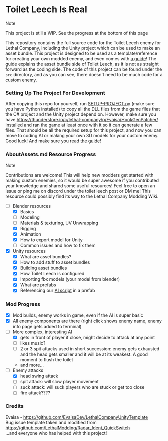 # Toilet Leech Is Real

> [!NOTE]  
> This project is still a WIP. See the progress at the bottom of this page

This repository contains the full source code for the Toilet Leech enemy for Lethal Company, including the Unity project which can be used to make an asset bundle. This project is designed to be used as a template/reference for creating your own modded enemy, and even comes with [a guide](/AssetSources/AboutAssets.md)! The guide explains the asset bundle side of Toilet Leech, as it is not as straight forward as the coding side. The code of this project can be found under the `src` directory, and as you can see, there doesn't need to be much code for a custom enemy.

### Setting Up The Project For Development

After copying this repo for yourself, run [SETUP-PROJECT.py](/SETUP-PROJECT.py) (make sure you have Python installed) to copy all the DLL files from the game files that the C# project and the Unity project depend on. However, make sure you have https://thunderstore.io/c/lethal-company/p/Evaisa/HookGenPatcher/ installed and ran the game at least once with it so it can generate a few files. That should be all the required setup for this project, and now you can move to coding AI or making your own 3D models for your custom enemy. Good luck! And make sure you read [the guide](/AssetSources/AboutAssets.md)!

### AboutAssets.md Resource Progress

> [!NOTE]  
> Contributions are welcome! This will help new modders get started with making custom enemies, so it would be super awesome if you contributed your knowledge and shared some useful resources! Feel free to open an issue or ping me on discord under the toilet leech post or DM me! This resource could possibly find its way to the Lethal Company Modding Wiki.

- [ ] Blender resources
    - [x] Basics
    - [ ] Modeling
    - [ ] Materials & texturing, UV Unwrapping
    - [x] Rigging
    - [x] Animation
    - [x] How to export model for Unity
    - [ ] Common issues and how to fix them
- [x] Unity resources
    - [x] What are asset bundles?
    - [x] How to add stuff to asset bundles
    - [x] Building asset bundles
    - [x] How Toilet Leech is configured
    - [x] Importing fbx models (your model from blender)
    - [x] What are prefabs
    - [x] Referencing our [AI script](Plugin/src/ToiletLeechAI.cs) in a prefab

### Mod Progress

- [x] Mod builds, enemy works in game, even if the AI is super basic
- [x] All enemy components are there (right click shows enemy name, enemy info page gets added to terminal)
- [ ] More complex, interesting AI
    - [x] gets in front of player if close, might decide to attack at any point
    - [ ] likes music?
    - [ ] 2 or 3 spit attacks used in short succession: enemy gets exhausted and the head gets smaller and it will be at its weakest. A good moment to flush the toilet
    - and more...
- [ ] Enemy attacks
    - [x] head swing attack
    - [ ] spit attack: will slow player movement
    - [ ] suck attack: will suck players who are stuck or get too close
    - [ ] fire attack????

### Credits

Evaisa - https://github.com/EvaisaDev/LethalCompanyUnityTemplate  
Bug issue template taken and modified from https://github.com/LethalModding/Radar_Ident_QuickSwitch  
...and everyone who has helped with this project!